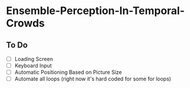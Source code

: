 # Ensemble-Perception-In-Temporal-Crowds

## To Do
- [ ] Loading Screen
- [ ] Keyboard Input
- [ ] Automatic Positioning Based on Picture Size
- [ ] Automate all loops (right now it's hard coded for some for loops)
